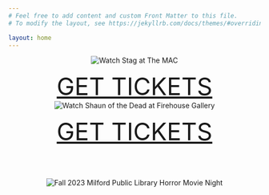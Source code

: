 ```yaml
---
# Feel free to add content and custom Front Matter to this file.
# To modify the layout, see https://jekyllrb.com/docs/themes/#overriding-theme-defaults

layout: home
---
```



<center>
<img alt="Watch Stag at The MAC" src="/assets/StagBanner.png">
<p><a style="font-size: 3rem;" href="https://www.eventbrite.com/e/milfordhorrorcom-presents-a-screening-of-stag-tickets-716532416747?aff=oddtdtcreator">GET TICKETS</a>

<img alt="Watch Shaun of the Dead at Firehouse Gallery" src="/assets/ShaunOfTheDeadBanner.png">
<p><a style="font-size: 3rem;" href="https://www.zeffy.com/en-US/ticketing/8f2d6b99-bfd9-4fd4-85be-f0982948c6e3">GET TICKETS</a>


<p style="margin-top:4rem;">
<img alt="Fall 2023 Milford Public Library Horror Movie Night" src="/assets/MilfordHorrorMovieNightSmall.png">


